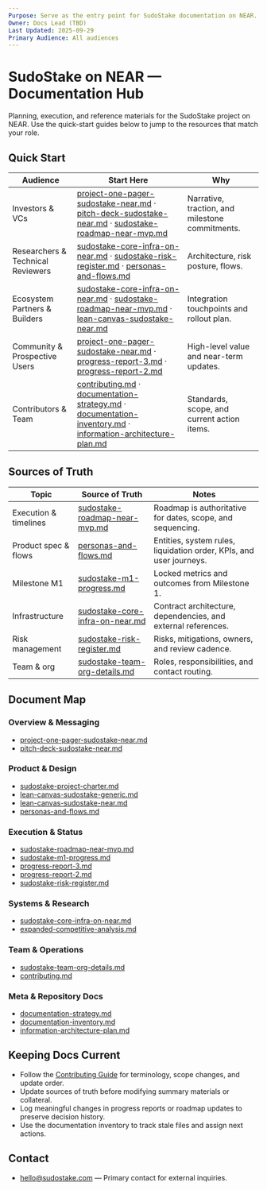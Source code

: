 ```yaml
---
Purpose: Serve as the entry point for SudoStake documentation on NEAR.
Owner: Docs Lead (TBD)
Last Updated: 2025-09-29
Primary Audience: All audiences
---
```


# SudoStake on NEAR — Documentation Hub

Planning, execution, and reference materials for the SudoStake project on NEAR. Use the quick-start guides below to jump to the resources that match your role.

## Quick Start

| Audience | Start Here | Why |
| --- | --- | --- |
| Investors & VCs | [project-one-pager-sudostake-near.md](./project-one-pager-sudostake-near.md) · [pitch-deck-sudostake-near.md](./pitch-deck-sudostake-near.md) · [sudostake-roadmap-near-mvp.md](../execution/sudostake-roadmap-near-mvp.md) | Narrative, traction, and milestone commitments. |
| Researchers & Technical Reviewers | [sudostake-core-infra-on-near.md](../systems/sudostake-core-infra-on-near.md) · [sudostake-risk-register.md](../execution/sudostake-risk-register.md) · [personas-and-flows.md](../product/personas-and-flows.md) | Architecture, risk posture, flows. |
| Ecosystem Partners & Builders | [sudostake-core-infra-on-near.md](../systems/sudostake-core-infra-on-near.md) · [sudostake-roadmap-near-mvp.md](../execution/sudostake-roadmap-near-mvp.md) · [lean-canvas-sudostake-near.md](../product/lean-canvas-sudostake-near.md) | Integration touchpoints and rollout plan. |
| Community & Prospective Users | [project-one-pager-sudostake-near.md](./project-one-pager-sudostake-near.md) · [progress-report-3.md](../execution/progress-report-3.md) · [progress-report-2.md](../execution/progress-report-2.md) | High-level value and near-term updates. |
| Contributors & Team | [contributing.md](../team/contributing.md) · [documentation-strategy.md](../meta/documentation-strategy.md) · [documentation-inventory.md](../meta/documentation-inventory.md) · [information-architecture-plan.md](../meta/information-architecture-plan.md) | Standards, scope, and current action items. |

## Sources of Truth

| Topic | Source of Truth | Notes |
| --- | --- | --- |
| Execution & timelines | [sudostake-roadmap-near-mvp.md](../execution/sudostake-roadmap-near-mvp.md) | Roadmap is authoritative for dates, scope, and sequencing. |
| Product spec & flows | [personas-and-flows.md](../product/personas-and-flows.md) | Entities, system rules, liquidation order, KPIs, and user journeys. |
| Milestone M1 | [sudostake-m1-progress.md](../execution/sudostake-m1-progress.md) | Locked metrics and outcomes from Milestone 1. |
| Infrastructure | [sudostake-core-infra-on-near.md](../systems/sudostake-core-infra-on-near.md) | Contract architecture, dependencies, and external references. |
| Risk management | [sudostake-risk-register.md](../execution/sudostake-risk-register.md) | Risks, mitigations, owners, and review cadence. |
| Team & org | [sudostake-team-org-details.md](../team/sudostake-team-org-details.md) | Roles, responsibilities, and contact routing. |

## Document Map

### Overview & Messaging
- [project-one-pager-sudostake-near.md](./project-one-pager-sudostake-near.md)
- [pitch-deck-sudostake-near.md](./pitch-deck-sudostake-near.md)

### Product & Design
- [sudostake-project-charter.md](../product/sudostake-project-charter.md)
- [lean-canvas-sudostake-generic.md](../product/lean-canvas-sudostake-generic.md)
- [lean-canvas-sudostake-near.md](../product/lean-canvas-sudostake-near.md)
- [personas-and-flows.md](../product/personas-and-flows.md)

### Execution & Status
- [sudostake-roadmap-near-mvp.md](../execution/sudostake-roadmap-near-mvp.md)
- [sudostake-m1-progress.md](../execution/sudostake-m1-progress.md)
- [progress-report-3.md](../execution/progress-report-3.md)
- [progress-report-2.md](../execution/progress-report-2.md)
- [sudostake-risk-register.md](../execution/sudostake-risk-register.md)

### Systems & Research
- [sudostake-core-infra-on-near.md](../systems/sudostake-core-infra-on-near.md)
- [expanded-competitive-analysis.md](../research/expanded-competitive-analysis.md)

### Team & Operations
- [sudostake-team-org-details.md](../team/sudostake-team-org-details.md)
- [contributing.md](../team/contributing.md)

### Meta & Repository Docs
- [documentation-strategy.md](../meta/documentation-strategy.md)
- [documentation-inventory.md](../meta/documentation-inventory.md)
- [information-architecture-plan.md](../meta/information-architecture-plan.md)

## Keeping Docs Current
- Follow the [Contributing Guide](../team/contributing.md) for terminology, scope changes, and update order.
- Update sources of truth before modifying summary materials or collateral.
- Log meaningful changes in progress reports or roadmap updates to preserve decision history.
- Use the documentation inventory to track stale files and assign next actions.

## Contact
- [hello@sudostake.com](mailto:hello@sudostake.com) — Primary contact for external inquiries.
